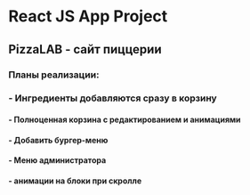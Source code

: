 # React JS App Project
## PizzaLAB - сайт пиццерии

### Планы реализации:
### - Ингредиенты добавляются сразу в корзину
#### - Полноценная корзина с редактированием и анимациями
#### - Добавить бургер-меню 
#### - Меню администратора
#### - анимации на блоки при скролле
